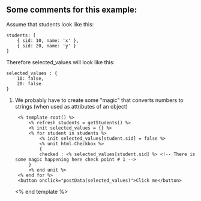 ## Some comments for this example:

Assume that students look like this:

	students: [
		{ sid: 10, name: 'x' },
	    { sid: 20, name: 'y' }
	]
	
Therefore selected_values will look like this:

	selected_values : {
		10: false,
		20: false
	}
	
1. We probably have to create some "magic" that converts numbers to strings (when used as attributes of an object)

 

		<% template root() %>
			<% refresh students = getStudents() %>
			<% init selected_values = {} %>
			<% for student in students %>
				<% init selected_values[student.sid] = false %>
				<% unit html.Checkbox %>
	        	{
            	checked : <% selected_values[student.sid] %> <!-- There is some magic happening here check point # 1 -->
        	}
			<% end unit %>
		<% end for %>
		<button onclick="postData(selected_values)">Click me</button>
	<% end template %>
